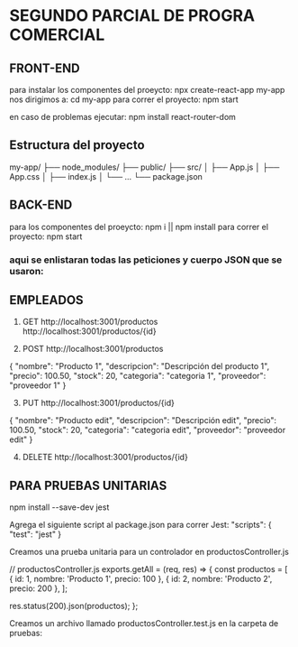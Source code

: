 # SEGUNDO PARCIAL DE PROGRA COMERCIAL
## FRONT-END
para instalar los componentes del proeycto: npx create-react-app my-app
nos dirigimos a: cd my-app
para correr el proyecto: npm start

en caso de problemas ejecutar: npm install react-router-dom


## Estructura del proyecto
my-app/
├── node_modules/
├── public/
├── src/
│   ├── App.js
│   ├── App.css
│   ├── index.js
│   └── ...
└── package.json





## BACK-END
para  los componentes del proeycto: npm i || npm install
para correr el proyecto: npm start

### aqui se enlistaran todas las peticiones y cuerpo JSON que se usaron:
## EMPLEADOS
1. GET
http://localhost:3001/productos
http://localhost:3001/productos/{id}

2. POST
http://localhost:3001/productos

{
  "nombre": "Producto 1",
  "descripcion": "Descripción del producto 1",
  "precio": 100.50,
  "stock": 20,
  "categoria": "categoria 1",
  "proveedor": "proveedor 1"
}


3. PUT
http://localhost:3001/productos/{id}

{
  "nombre": "Producto edit",
  "descripcion": "Descripción edit",
  "precio": 100.50,
  "stock": 20,
  "categoria": "categoria edit",
  "proveedor": "proveedor edit"
}

4. DELETE
http://localhost:3001/productos/{id}



## PARA PRUEBAS UNITARIAS
npm install --save-dev jest

Agrega el siguiente script al package.json para correr Jest:
"scripts": {
  "test": "jest"
}


Creamos una prueba unitaria para un controlador en productosController.js

// productosController.js
exports.getAll = (req, res) => {
  const productos = [
    { id: 1, nombre: 'Producto 1', precio: 100 },
    { id: 2, nombre: 'Producto 2', precio: 200 },
  ];

  res.status(200).json(productos);
};

Creamos un archivo llamado productosController.test.js en la carpeta de pruebas:

